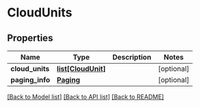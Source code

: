 # CloudUnits

## Properties
Name | Type | Description | Notes
------------ | ------------- | ------------- | -------------
**cloud_units** | [**list[CloudUnit]**](CloudUnit.md) |  | [optional] 
**paging_info** | [**Paging**](Paging.md) |  | [optional] 

[[Back to Model list]](../README.md#documentation-for-models) [[Back to API list]](../README.md#documentation-for-api-endpoints) [[Back to README]](../README.md)


